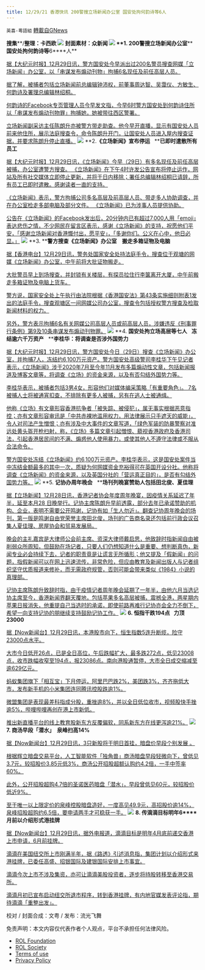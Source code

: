 ```yaml
---
title: 12/29/21 香港快讯 200警搜立场新闻办公室 国安处拘何韵诗等6人
---
```

`英喜-粵語組` [轉載自GNews](https://gnews.org/zh-hans/1801917/)

**搜集****/****整理：卡西欧**
![](https://assets.gnews.org/wp-content/uploads/2021/12/1229fenmian.jpg)
封面素材：众新闻
![](https://assets.gnews.org/wp-content/uploads/2021/12/Screen-Shot-2021-12-29-at-10.13.50-AM.png)
**1. 200****警搜立场新闻办公室****   ****国安处拘何韵诗等****6****人**

[据【大纪元时报】12月29日讯，警方国安处今早派出过200名警员搜查网媒「立场新闻」办公室，以「串谋发布煽动刊物」拘捕6名现任及前任高层人员。](https://hk.epochtimes.com/news/2021-12-29/34474434)

[据了解，被捕者包括立场新闻前总编辑钟沛权，前董事周达智、吴霭仪、方敏生、何韵诗及署理总编辑林绍桐。](https://hk.epochtimes.com/news/2021-12-29/34474434)

[何韵诗的Facebook专页管理人员今早发文指，今早6时警方国安处到何韵诗住所以「串谋发布煽动刊物罪」拘捕她，她被带往西区警署。](https://hk.epochtimes.com/news/2021-12-29/34474434)

[立场新闻副采访主任陈朗升亦被警方带走助查。他今早开直播，显示有国安处人员前来他住所，展示法庭搜查令，命令陈朗升开门，让国安处人员进入屋内搜查证据，并要求陈朗升停止直播。](https://hk.epochtimes.com/news/2021-12-29/34474434)
![](https://assets.gnews.org/wp-content/uploads/2021/12/Screen-Shot-2021-12-29-at-10.14.04-AM.png)
**2.****《立场新闻》宣布停运****   ****已即时遣散所有员工**

[据【大纪元时报】12月29日讯，《立场新闻》今早（29日）有多名现任及前任高层被捕，办公室遭警方搜查。 《立场新闻》在下午4时许发公告宣布将停止运作，网站及所有社交媒体立即停止更新，并将于日内移除；署任总编辑林绍桐已请辞，所有员工已即时遣散。感谢读者一直的支持。](https://hk.epochtimes.com/news/2021-12-29/40638561)

[《立场新闻》表示，警方拘捕公司多名高层及前高层人员、带走多人协助调查，并在办公室检走多部电脑及部分文件。 《立场新闻》已为涉事人员提供协助。](https://hk.epochtimes.com/news/2021-12-29/40638561)

[公告在《立场新闻》的Facebook发出后，20分钟内已有超过7,000人用「emoji」表达悲伤之情，不少网民在留言区表示，感谢《立场新闻》的支持，祝愿他们平安，「感谢立场新闻对香港慨付出，愿平安」，「多谢你们。公义在心中，他日必显。」](https://hk.epochtimes.com/news/2021-12-29/40638561)
![](https://assets.gnews.org/wp-content/uploads/2021/12/Screen-Shot-2021-12-29-at-10.14.14-AM.png)
**3. ****警方搜查《立场新闻》办公室　搬走多箱证物及电脑**

[据【香港电台】12月29日讯，警务处国家安全处持法庭手令，搜查位于观塘的网媒《立场新闻》办公室，中午前将大批证物搬走。](https://news.rthk.hk/rthk/ch/component/k2/1626421-20211229.htm)

[大批警员早上到场搜查，并封锁有关楼层，有探员拉住行李箧离开大厦，中午前搬走多箱证物及电脑上货车。](https://news.rthk.hk/rthk/ch/component/k2/1626421-20211229.htm)

[警方说，国家安全处上午执行由法院根据《香港国安法》第43条实施细则附表1发出的法庭手令，搜查观塘区一间网媒公司办公室，搜查令包括授权警方搜查及检取新闻材料的权力。](https://news.rthk.hk/rthk/ch/component/k2/1626421-20211229.htm)

[另外，警方表示拘捕6名有关网媒公司高层人员或前高层人员，涉嫌违反《刑事罪行条例》第9及10条串谋发布煽动刊物罪。](https://news.rthk.hk/rthk/ch/component/k2/1626421-20211229.htm)
![](https://assets.gnews.org/wp-content/uploads/2021/12/Screen-Shot-2021-12-29-at-10.14.27-AM.png)
**4. ****国安处拘立场高层等七人****   ****冻结逾六千万资产****   ****李桂华：将调查是否涉外国势力**

[据【大纪元时报】12月29日讯，警方国安处今日（29日）搜查《立场新闻》办公室，并拘捕7人，冻结约6,100万元资产。警方国安处高级警司李桂华下午见记者表示，《立场新闻》涉于2020年7月至今年11月发布多篇煽动性文章，包括新闻报道及博客文章等，将调查《立场》的资金来源，以及有否勾结外国势力等。](https://hk.epochtimes.com/news/2021-12-29/16374172)

[李桂华表示，被捕者包括3男4女，形容他们对媒体编采策略「有重要角色」。 7名被捕人士将被通宵扣查，不排除有更多人被捕，另有在逃人士被通缉。](https://hk.epochtimes.com/news/2021-12-29/16374172)

[他称《立场》有文章形容香港抗争者「被失踪、被侵犯」，属无事实根据恶意指控；亦有文章形容审讯是「中共赤裸地滥用权力，用法律展示只手遮天的威能」，令人对司法产生憎恨；亦有涉及中大事件的文章写道，「绿色军装的防暴警察对准远处黄头盔开枪扫射，称，《立场》多篇文章引起憎恨、藐视香港政府及香港司法，引起香港居民间的不满、煽惑他人使用暴力，或使其他人不遵守法律或不服从合法命令。](https://hk.epochtimes.com/news/2021-12-29/16374172)

[警方国安处冻结《立场新闻》约6,100万元资产。李桂华表示，这是国安处案件当中冻结金额最多的其中一次，质疑为何网媒资金充裕得可在英国开设分社。他称将调查《立场新闻》的资金来源，以及英国分社的「营运真正目的」，是否有勾结外国势力等。](https://hk.epochtimes.com/news/2021-12-29/16374172)
![](https://assets.gnews.org/wp-content/uploads/2021/12/Screen-Shot-2021-12-29-at-10.14.37-AM.png)
**5. ****记协办周年晚会****   ****场刊列晚宴赞助人包括田北俊、夏佳理**

[据【立场新闻】12月28日讯，香港记者协会年度周年晚宴，因疫情关系延迟了年半，延至本月28 日晚举行。记协主席陈朗升早前透露，部分去年已承诺赞助的机构、企业，表明不需要公开鸣谢，记协有如「生人勿近」。翻查记协周年晚会的场刊，第一版是鸣谢自由党荣誉主席田北俊，场刊的广告商名录还包括前行政会议召集人夏佳理、房屋协会和贸易发展局。](https://www.thestandnews.com/politics/記協辦周年晚會-場刊列晚宴贊助人包括田北俊夏佳理)

[晚会的主礼嘉宾是大律师公会前主席、资深大律师戴启思，他致辞时指新闻自由被削弱众所周知，但鼓励在场记者，只要人们仍想知道什么是重要、想判断真伪，新闻专业必会持续下去，记者的职责竟是让谎言无所循形；他又提及「假新闻」的问题，指假新闻可以在网上迅速流传，非常危险，但应由教育及新闻出版人与记者组织坚守优质报道来修补，而无需政府规管，否则可能会带来类似《1984》小说的真理部。](https://www.thestandnews.com/politics/記協辦周年晚會-場刊列晚宴贊助人包括田北俊夏佳理)

[记协主席陈朗升致辞时指，由于疫情记者周年晚会延期了一年半，由他六月当选记协主席至今，香港新闻界翻天覆地，包括苹果多名高层被捕，震撼全港，两星期内苹果日报消失，他重提自己当选时的承诺，即使前路再难行记协亦会全力不倒下，希望一向支持记协的朋继续支持鼓励记协工作。](https://www.thestandnews.com/politics/記協辦周年晚會-場刊列晚宴贊助人包括田北俊夏佳理)
![](https://assets.gnews.org/wp-content/uploads/2021/12/Screen-Shot-2021-12-29-at-10.14.48-AM.png)
**6. ****恒指干跌****194****点****   ****力顶****23000**

[据【Now新闻台】12月29日讯，本港股市向下，恒生指数5连升断缆，险守23000点水平。](https://news.now.com/home/finance/player?newsId=461518)

[大市今日低开26点，已是全日高位，午后跌幅扩大，最多跌272点，低见23008点，收市跌幅收窄至194点，报23086点。南向港股通暂停，大市全日成交缩减至逾629亿元。](https://news.now.com/home/finance/player?newsId=461518)

[蚂蚁集团旗下「相互宝」下月停运，阿里巴巴跌2%，美团跌3%，齐齐拖低大市，发布新手机的小米集团连同腾讯控股跌逾1%。](https://news.now.com/home/finance/player?newsId=461518)

[微盟集团是表现最差科指成分股，重挫逾8%，并以全日低位收市，视频股快手挫逾5%，哔哩哔哩再创在港上市新低。](https://news.now.com/home/finance/player?newsId=461518)

[推出新直播平台的线上教育股新东方反覆偏软，同系新东方在线更泻逾21%。](https://news.now.com/home/finance/player?newsId=461518)
![](https://assets.gnews.org/wp-content/uploads/2021/12/Screen-Shot-2021-12-29-at-10.14.57-AM.png)
**7. ****商汤早段「潜水」****  ****泉峰扫高****14%**

[据【Now新闻台】12月29日讯，3只新股将于明日首挂，暗盘价早段个别发展 。](https://news.now.com/home/finance/player?newsId=461516)

[根据辉立暗盘交易平台，人工智能软件「独角兽」商汤暗盘早段轻微向下，曾低见3.7元，较招股价3.85元低3%，商汤公开招股超额认购约4.2倍，一手中签率60%。](https://news.now.com/home/finance/player?newsId=461516)

[此外，公开招股超购4.7倍的圣诺医药暗盘「潜水」，早段曾低见60元，较招股价低近9%。](https://news.now.com/home/finance/player?newsId=461516)

[至于唯一以上限定价的泉峰控股暗盘造好，一度高见49.9元，高招股价逾14%，泉峰招股超购约6.5倍，要申请两手才可稳获一手。](https://news.now.com/home/finance/player?newsId=461516)
![](https://assets.gnews.org/wp-content/uploads/2021/12/Screen-Shot-2021-12-29-at-10.15.07-AM.png)
**8. ****传滴滴目标明年****6****月前以介绍形式港挂牌**

[据【Now新闻台】12月29日讯，据外电报道，滴滴目标是明年4月底前递交香港上市申请，6月前挂牌。](https://news.now.com/home/finance/player?newsId=461515)

[滴滴在美国纽交所上市刚满半年，据《路透》引述消息指，集团计划以介绍形式来港挂牌，已委任高盛、招银国际及建银国际安排上市事宜。](https://news.now.com/home/finance/player?newsId=461515)

[滴滴今次上市不涉及集资，亦可让滴滴美股投资者，逐步将持股转移至香港交易所。](https://news.now.com/home/finance/player?newsId=461515)

[滴滴月初已宣布启动纽交所退市程序，转到香港挂牌，有内地官媒发表评论指，期待滴滴「重整出发」。](https://news.now.com/home/finance/player?newsId=461515)

校对 / 封面合成：文粤 / 发布：流光飞舞

 

免责声明：本文内容仅代表作者个人观点，平台不承担任何法律风险。

- [ROL Foundation](https://rolfoundation.org/)
- [ROL Society](https://rolsociety.org/)
- [Terms of use](https://gnews.org/terms-of-use-3/)
- [Privacy Policy](https://gnews.org/privacy-policy/)
